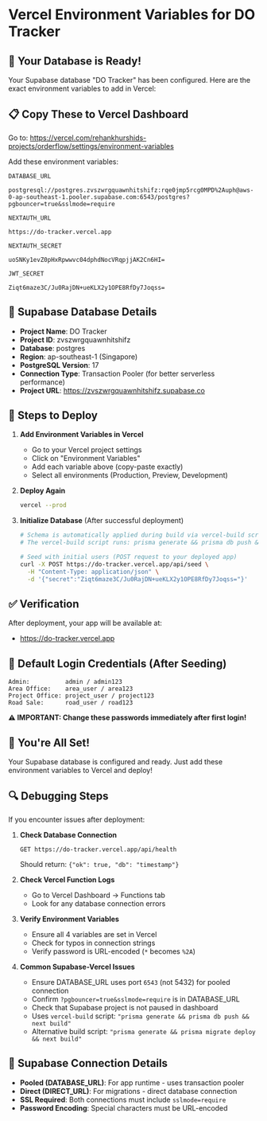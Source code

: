 # Vercel Environment Variables for DO Tracker

## 🚀 Your Database is Ready!

Your Supabase database "DO Tracker" has been configured. Here are the exact environment variables to add in Vercel:

## 📋 Copy These to Vercel Dashboard

Go to: https://vercel.com/rehankhurshids-projects/orderflow/settings/environment-variables

Add these environment variables:

```
DATABASE_URL
```

```
postgresql://postgres.zvszwrgquawnhitshifz:rqe0jmp5rcg0MPD%2Auph@aws-0-ap-southeast-1.pooler.supabase.com:6543/postgres?pgbouncer=true&sslmode=require
```

```
NEXTAUTH_URL
```

```
https://do-tracker.vercel.app
```

```
NEXTAUTH_SECRET
```

```
uoSNKy1evZ0pHxRpwwvc04dphdNocVRqpjjAK2Cn6HI=
```

```
JWT_SECRET
```

```
Ziqt6maze3C/Ju0RajDN+ueKLX2y1OPE8RfDy7Joqss=
```

## 📝 Supabase Database Details

- **Project Name**: DO Tracker
- **Project ID**: zvszwrgquawnhitshifz
- **Database**: postgres
- **Region**: ap-southeast-1 (Singapore)
- **PostgreSQL Version**: 17
- **Connection Type**: Transaction Pooler (for better serverless performance)
- **Project URL**: https://zvszwrgquawnhitshifz.supabase.co

## 🔧 Steps to Deploy

1. **Add Environment Variables in Vercel**
   - Go to your Vercel project settings
   - Click on "Environment Variables"
   - Add each variable above (copy-paste exactly)
   - Select all environments (Production, Preview, Development)

2. **Deploy Again**

   ```bash
   vercel --prod
   ```

3. **Initialize Database** (After successful deployment)

   ```bash
   # Schema is automatically applied during build via vercel-build script
   # The vercel-build script runs: prisma generate && prisma db push && next build

   # Seed with initial users (POST request to your deployed app)
   curl -X POST https://do-tracker.vercel.app/api/seed \
     -H "Content-Type: application/json" \
     -d '{"secret":"Ziqt6maze3C/Ju0RajDN+ueKLX2y1OPE8RfDy7Joqss="}'
   ```

## ✅ Verification

After deployment, your app will be available at:

- https://do-tracker.vercel.app

## 🔑 Default Login Credentials (After Seeding)

```
Admin:          admin / admin123
Area Office:    area_user / area123
Project Office: project_user / project123
Road Sale:      road_user / road123
```

**⚠️ IMPORTANT: Change these passwords immediately after first login!**

## 🎉 You're All Set!

Your Supabase database is configured and ready. Just add these environment variables to Vercel and deploy!

## 🔍 Debugging Steps

If you encounter issues after deployment:

1. **Check Database Connection**

   ```
   GET https://do-tracker.vercel.app/api/health
   ```

   Should return: `{"ok": true, "db": "timestamp"}`

2. **Check Vercel Function Logs**
   - Go to Vercel Dashboard → Functions tab
   - Look for any database connection errors

3. **Verify Environment Variables**
   - Ensure all 4 variables are set in Vercel
   - Check for typos in connection strings
   - Verify password is URL-encoded (`*` becomes `%2A`)

4. **Common Supabase-Vercel Issues**
   - Ensure DATABASE_URL uses port `6543` (not 5432) for pooled connection
   - Confirm `?pgbouncer=true&sslmode=require` is in DATABASE_URL
   - Check that Supabase project is not paused in dashboard
   - Uses `vercel-build` script: `"prisma generate && prisma db push && next build"`
   - Alternative build script: `"prisma generate && prisma migrate deploy && next build"`

## 🔗 Supabase Connection Details

- **Pooled (DATABASE_URL)**: For app runtime - uses transaction pooler
- **Direct (DIRECT_URL)**: For migrations - direct database connection
- **SSL Required**: Both connections must include `sslmode=require`
- **Password Encoding**: Special characters must be URL-encoded
